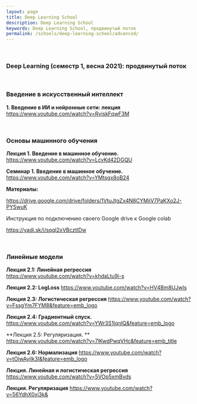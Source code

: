 ```yaml
---
layout: page
title: Deep Learning School
description: Deep Learning School
keywords: Deep Learning School, продвинутый поток
permalink: /schools/deep-learning-school/advanced/
---
```


<br/>

### Deep Learning (семестр 1, весна 2021): продвинутый поток

<br/>

### Введение в искусственный интеллект

**1. Введение в ИИ и нейронные сети: лекция**
https://www.youtube.com/watch?v=RviskFqwF3M

<br/>

### Основы машинного обучения

**Лекция 1. Введение в машинное обучение.**  
https://www.youtube.com/watch?v=LcvKd42DGQU

**Семинар 1. Введение в машинное обучение.**  
https://www.youtube.com/watch?v=YMtsgx8oB24

**Материалы:**

https://drive.google.com/drive/folders/1VtuJtgZx4N8CYMiiV7PaKXo2J-PYSwuK

Инструкция по подключению своего Google drive к Google colab

https://yadi.sk/i/sqqI2xVBcztIDw

<br/>

### Линейные модели

**Лекция 2.1: Линейная регрессия**  
https://www.youtube.com/watch?v=khdaLtu9i-s

**Лекция 2.2: LogLoss**
https://www.youtube.com/watch?v=HV4Bm8UJwIs

**Лекция 2.3: Логистическая регрессия**
https://www.youtube.com/watch?v=FssgYm7FYM8&feature=emb_logo

**Лекция 2.4: Градиентный спуск.**  
https://www.youtube.com/watch?v=YWr3S1IqnlQ&feature=emb_logo

**Лекция 2.5: Регуляризация.
**  
https://www.youtube.com/watch?v=7lKwdPwqVHc&feature=emb_title

**Лекция 2.6: Нормализация**
https://www.youtube.com/watch?v=tOiwAyilk3I&feature=emb_logo

**Лекция. Линейная и логистическая регрессия**
https://www.youtube.com/watch?v=5VOp5xmBvds

**Лекция. Регуляризация**
https://www.youtube.com/watch?v=56YdhX0xj3k&
